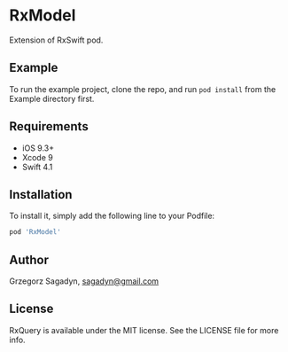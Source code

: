 # RxModel

Extension of RxSwift pod.

## Example

To run the example project, clone the repo, and run `pod install` from the Example directory first.

## Requirements

- iOS 9.3+
- Xcode 9
- Swift 4.1

## Installation

To install it, simply add the following line to your Podfile:

```ruby
pod 'RxModel'
```

## Author

Grzegorz Sagadyn, sagadyn@gmail.com

## License

RxQuery is available under the MIT license. See the LICENSE file for more info.

